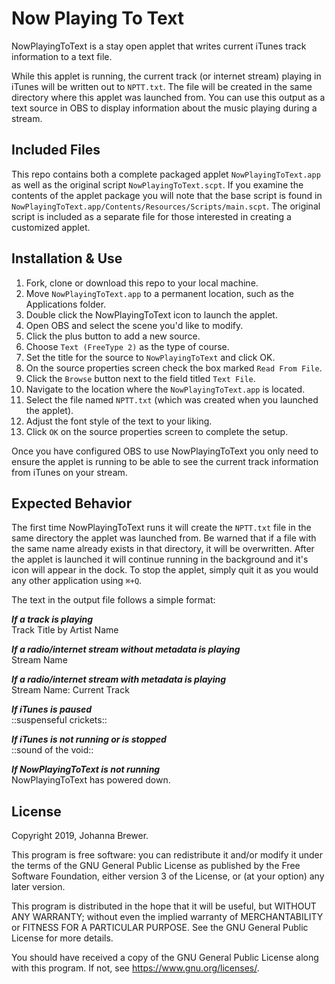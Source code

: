 Now Playing To Text
===================

NowPlayingToText is a stay open applet that writes current iTunes track information to a text file.

While this applet is running, the current track (or internet stream) playing in iTunes will be written out to `NPTT.txt`. The file will be created in the same directory where this applet was launched from. You can use this output as a text source in OBS to display information about the music playing during a stream.


Included Files
--------------

This repo contains both a complete packaged applet `NowPlayingToText.app` as well as the original script `NowPlayingToText.scpt`. If you examine the contents of the applet package you will note that the base script is found in `NowPlayingToText.app/Contents/Resources/Scripts/main.scpt`. The original script is included as a separate file for those interested in creating a customized applet.


Installation & Use
------------------

1. Fork, clone or download this repo to your local machine.
2. Move `NowPlayingToText.app` to a permanent location, such as the Applications folder.
3. Double click the NowPlayingToText icon to launch the applet.
4. Open OBS and select the scene you'd like to modify.
5. Click the plus button to add a new source.
6. Choose `Text (FreeType 2)` as the type of course.
7. Set the title for the source to `NowPlayingToText` and click OK.
8. On the source properties screen check the box marked `Read From File`.
9. Click the `Browse` button next to the field titled `Text File`.
10. Navigate to the location where the `NowPlayingToText.app` is located.
11. Select the file named `NPTT.txt` (which was created when you launched the applet).
12. Adjust the font style of the text to your liking.
13. Click `OK` on the source properties screen to complete the setup.

Once you have configured OBS to use NowPlayingToText you only need to ensure the applet is running to be able to see the current track information from iTunes on your stream.

Expected Behavior
-----------------

The first time NowPlayingToText runs it will create the `NPTT.txt` file in the same directory the applet was launched from. Be warned that if a file with the same name already exists in that directory, it will be overwritten. After the applet is launched it will continue running in the background and it's icon will appear in the dock. To stop the applet, simply quit it as you would any other application using `⌘+Q`.

The text in the output file follows a simple format:

***If a track is playing***\
Track Title by Artist Name

***If a radio/internet stream without metadata is playing***\
Stream Name

***If a radio/internet stream with metadata is playing***\
Stream Name: Current Track

***If iTunes is paused***\
::suspenseful crickets::

***If iTunes is not running or is stopped***\
::sound of the void::

***If NowPlayingToText is not running***\
NowPlayingToText has powered down.


License
-------

Copyright 2019, Johanna Brewer.

This program is free software: you can redistribute it and/or modify
it under the terms of the GNU General Public License as published by
the Free Software Foundation, either version 3 of the License, or
(at your option) any later version.

This program is distributed in the hope that it will be useful,
but WITHOUT ANY WARRANTY; without even the implied warranty of
MERCHANTABILITY or FITNESS FOR A PARTICULAR PURPOSE.  See the
GNU General Public License for more details.

You should have received a copy of the GNU General Public License
along with this program.  If not, see <https://www.gnu.org/licenses/>.